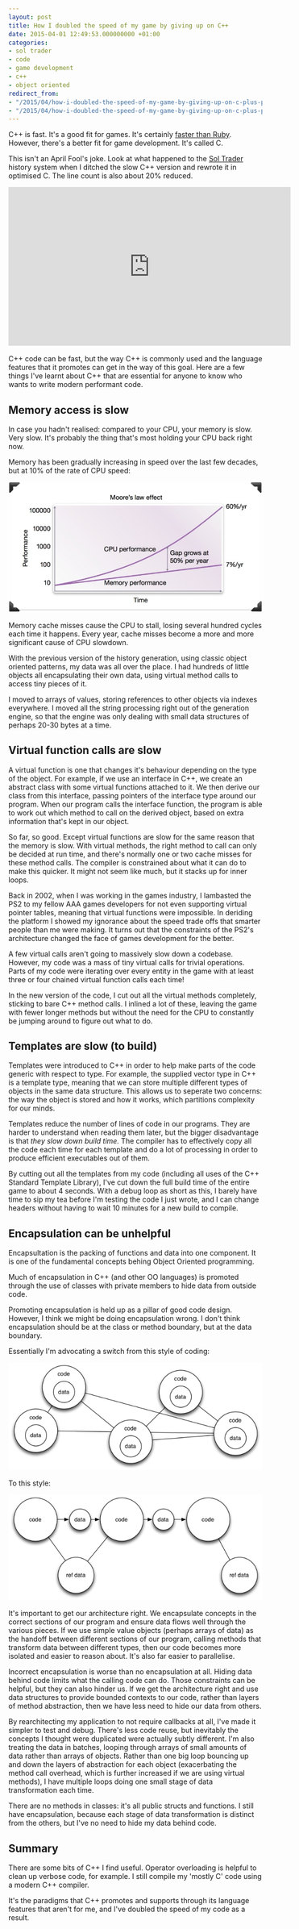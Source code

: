 ```yaml
---
layout: post
title: How I doubled the speed of my game by giving up on C++
date: 2015-04-01 12:49:53.000000000 +01:00
categories:
- sol trader
- code
- game development
- c++
- object oriented
redirect_from:
- "/2015/04/how-i-doubled-the-speed-of-my-game-by-giving-up-on-c-plus-plus"
- "/2015/04/how-i-doubled-the-speed-of-my-game-by-giving-up-on-c-plus-plus/"
---
```

C++ is fast. It's a good fit for games. It's certainly [faster than Ruby](/2012/01/why-i-switched-from-ruby-back-to-c-plus-plus/). However, there's a better fit for game development. It's called C.

This isn't an April Fool's joke. Look at what happened to the [Sol Trader](http://soltrader.net) history system when I ditched the slow C++ version and rewrote it in optimised C. The line count is also about 20% reduced.

<iframe width="560" height="315" src="https://www.youtube.com/embed/BPbWcsmS1lA" frameborder="0" allowfullscreen></iframe>

C++ code can be fast, but the way C++ is commonly used and the language
features that it promotes can get in the way of this goal. Here are a few
things I've learnt about C++ that are essential for anyone to know who wants to
write modern performant code.

## Memory access is slow

In case you hadn't realised: compared to your CPU, your memory is slow. Very
slow. It's probably the thing that's most holding your CPU back right now.

Memory has been gradually increasing in speed over the last few decades, but at
10% of the rate of CPU speed:

![memory vs. CPU speed incrase](/assets/img/memory-cpu-speed-increase.png)

Memory cache misses cause the CPU to stall, losing several hundred cycles each
time it happens. Every year, cache misses become a more and more significant
cause of CPU slowdown.

With the previous version of the history generation, using classic object
oriented patterns, my data was all over the place. I had hundreds of little
objects all encapsulating their own data, using virtual method calls to access
tiny pieces of it.

I moved to arrays of values, storing references to other objects via indexes
everywhere. I moved all the string processing right out of the generation
engine, so that the engine was only dealing with small data structures of
perhaps 20-30 bytes at a time.

## Virtual function calls are slow

A virtual function is one that changes it's behaviour depending on the type of
the object. For example, if we use an interface in C++, we create an abstract
class with some virtual functions attached to it. We then derive our class
from this interface, passing pointers of the interface type around our
program. When our program calls the interface function, the program is able to
work out which method to call on the derived object, based on extra information
that's kept in our object.

So far, so good. Except virtual functions are slow for the same reason that the
memory is slow. With virtual methods, the right method to call can only be
decided at run time, and there's normally one or two cache misses for these
method calls. The compiler is constrained about what it can do to make this
quicker. It might not seem like much, but it stacks up for inner loops.

Back in 2002, when I was working in the games industry, I lambasted the PS2 to
my fellow AAA games developers for not even supporting virtual pointer tables,
meaning that virtual functions were impossible. In deriding the platform I
showed my ignorance about the speed trade offs that smarter people than me were
making. It turns out that the constraints of the PS2's architecture changed the
face of games development for the better.

A few virtual calls aren't going to massively slow down a codebase. However, my
code was a mass of tiny virtual calls for trivial operations. Parts of my code
were iterating over every entity in the game with at least three or four
chained virtual function calls each time!

In the new version of the code, I cut out all the virtual methods completely,
sticking to bare C++ method calls. I inlined a lot of these, leaving the game
with fewer longer methods but without the need for the CPU to constantly be
jumping around to figure out what to do.

## Templates are slow (to build)

Templates were introduced to C++ in order to help make parts of the code
generic with respect to type. For example, the supplied vector type in C++ is
a template type, meaning that we can store multiple different types of objects in
the same data structure. This allows us to seperate two concerns: the way the
object is stored and how it works, which partitions complexity for our minds.

Templates reduce the number of lines of code in our programs. They are harder
to understand when reading them later, but the bigger disadvantage is that *they
slow down build time.* The compiler has to effectively copy all the code each
time for each template and do a lot of processing in order to produce efficient
executables out of them.

By cutting out all the templates from my code (including all uses of the C++
Standard Template Library), I've cut down the full build time of the entire game
to about 4 seconds. With a debug loop as short as this, I barely have time to
sip my tea before I'm testing the code I just wrote, and I can change headers
without having to wait 10 minutes for a new build to compile.

## Encapsulation can be unhelpful

Encapsultation is the packing of functions and data into one component. It is
one of the fundamental concepts behing Object Oriented programming.

Much of encapsulation in C++ (and other OO languages) is promoted through the
use of classes with private members to hide data from outside code.

Promoting encapsulation is held up as a pillar of good code design. However, I
think we might be doing encapsulation wrong. I don't think encapsulation should
be at the class or method boundary, but at the data boundary.

Essentially I'm advocating a switch from this style of coding:

![Traditional OO](/assets/img/c-oo.png)

To this style:

![Data transformation](/assets/img/c-data-transformation.png)

It's important to get our architecture right. We encapsulate concepts in the
correct sections of our program and ensure data flows well through the various
pieces. If we use simple value objects (perhaps arrays of data) as the handoff
between different sections of our program, calling methods that transform data
between different types, then our code becomes more isolated and easier to
reason about. It's also far easier to parallelise.

Incorrect encapsulation is worse than no encapsulation at all. Hiding data
behind code limits what the calling code can do. Those constraints can be
helpful, but they can also hinder us. If we get the architecture right and use
data structures to provide bounded contexts to our code, rather than layers of
method abstraction, then we have less need to hide our data from others.

By rearchitecting my application to not require callbacks at all, I've made it
simpler to test and debug. There's less code reuse, but inevitably the concepts
I thought were duplicated were actually subtly different. I'm also treating the
data in batches, looping through arrays of small amounts of data rather than
arrays of objects. Rather than one big loop bouncing up and down the layers of
abstraction for each object (exacerbating the method call overhead, which is
further increased if we are using virtual methods), I have multiple loops doing
one small stage of data transformation each time.

There are no methods in classes: it's all public structs and functions.  I
still have encapsulation, because each stage of data transformation is distinct
from the others, but I've no need to hide my data behind code. 

## Summary

There are some bits of C++ I find useful. Operator overloading is helpful to
clean up verbose code, for example. I still compile my 'mostly C' code using a
modern C++ compiler.

It's the paradigms that C++ promotes and supports through its language features
that aren't for me, and I've doubled the speed of my code as a result.
